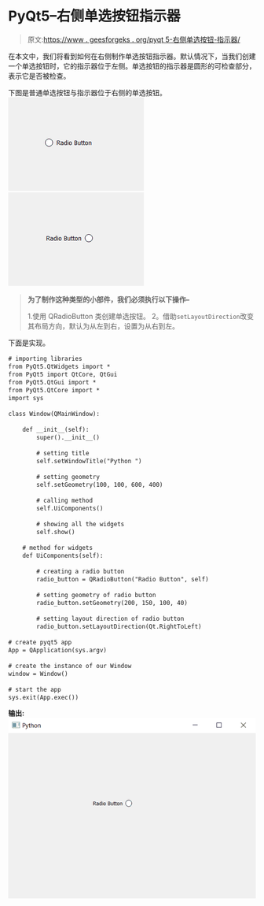# PyQt5–右侧单选按钮指示器

> 原文:[https://www . geesforgeks . org/pyqt 5-右侧单选按钮-指示器/](https://www.geeksforgeeks.org/pyqt5-radio-button-indicator-at-right-side/)

在本文中，我们将看到如何在右侧制作单选按钮指示器。默认情况下，当我们创建一个单选按钮时，它的指示器位于左侧。单选按钮的指示器是圆形的可检查部分，表示它是否被检查。

下图是普通单选按钮与指示器位于右侧的单选按钮。
![](img/dfccc56f6b4a34683cd0ee5c9d87d495.png) ![](img/5faec6f0a4f5affcdcbf50d762b9ef7d.png)

> **为了制作这种类型的小部件，我们必须执行以下操作–**
> 
> 1.使用 QRadioButton 类创建单选按钮。
> 2。借助`setLayoutDirection`改变其布局方向，默认为从左到右，设置为从右到左。

下面是实现。

```
# importing libraries
from PyQt5.QtWidgets import * 
from PyQt5 import QtCore, QtGui
from PyQt5.QtGui import * 
from PyQt5.QtCore import * 
import sys

class Window(QMainWindow):

    def __init__(self):
        super().__init__()

        # setting title
        self.setWindowTitle("Python ")

        # setting geometry
        self.setGeometry(100, 100, 600, 400)

        # calling method
        self.UiComponents()

        # showing all the widgets
        self.show()

    # method for widgets
    def UiComponents(self):

        # creating a radio button
        radio_button = QRadioButton("Radio Button", self)

        # setting geometry of radio button
        radio_button.setGeometry(200, 150, 100, 40)

        # setting layout direction of radio button
        radio_button.setLayoutDirection(Qt.RightToLeft)

# create pyqt5 app
App = QApplication(sys.argv)

# create the instance of our Window
window = Window()

# start the app
sys.exit(App.exec())
```

**输出:**
![](img/c5d5f63ade1a71e5f9a0f9a270781363.png)